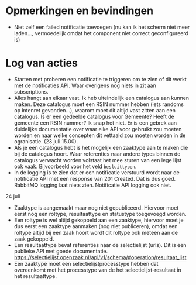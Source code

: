 # Opmerkingen en bevindingen


- Niet zelf een failed notificatie toevoegen (nu kan ik het scherm niet meer laden..., vermoedelijk omdat het component niet correct geconfigureerd is)




# Log van acties

- Starten met proberen een notificatie te triggeren om te zien of dit werkt met de notificaties API. Waar overigens nog niets in zit aan subscriptions.
- Alles hangt aan elkaar vast. Ik heb uiteindelijk een catalogus aan kunnen maken. Deze catalogus moet een RSIN nummer hebben (iets randoms op intenret gevonden...), waarom moet dit altijd vast zitten aan een catalogus. Is er een gedeelde catalogus voor Gemeente? Heeft de gemeente een RSIN nummer? Ik snap het niet. Er is een gebrek aan duidelijke documentatie over waar elke API voor gebruikt zou moeten worden en naar welke concepten dit vettaald zou moeten worden in de ogranisatie. (23 juli 15.00).
- Als je een catalogus hebt is het mogelijk een zaaktype aan te maken die bij de catalogus hoort. Waar referenties naar andere types binnen de catalogus verwacht worden volstaat het mee sturen van een lege lijst ook vaak. Bijvoorbeeld voor het veld `besluittypen`.
- In de logging is te zien dat er een notificatie verstuurd wordt naar de notificatie API met een response van 201 Created. Dat is dus goed. RabbitMQ logging laat niets zien. Notificatie API logging ook niet.


24 juli
- Zaaktype is aangemaakt maar nog niet gepubliceerd. Hiervoor moet eerst nog een roltype, resultaattype en statustype toegevoegd worden.
- Een roltype is wel altijd gekoppeld aan een zaaktype, hiervoor moet je dus eerst een zaaktype aanmaken (nog niet publiceren), omdat een roltype altijd bij een zaak hoort wordt dit roltype ook meteen aan de zaak gekoppeld.
- Een resultaattype bevat referenties naar de selectielijst (urls). Dit is een publieke API met goede documentatie. https://selectielijst.openzaak.nl/api/v1/schema/#operation/resultaat_list
- Een zaaktype moet een selectielijstprocesstype hebben dat overeenkomt met het processtype van de het selectielijst-resultaat in het resultaattype.